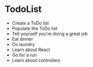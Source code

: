 # TodoList

* Create a ToDo list
* Populate the ToDo list
* Tell yourself you're doing a great job
* Eat dinner
* Do laundry
* Learn about React
* Go for a run
* Learn about controllers